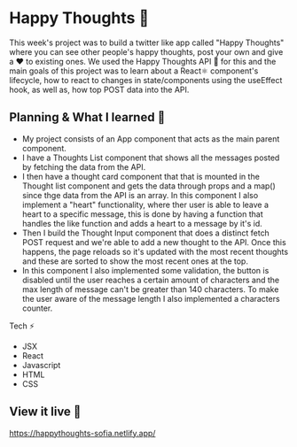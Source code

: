 # Happy Thoughts 💌
This week's project was to build a twitter like app called "Happy Thoughts" where you can see other people's happy thoughts, post your own and give a ❤️ to existing ones. 
We used the Happy Thoughts API 💌 for this and the main goals of this project was to learn about a React⚛️ component's lifecycle, how to react to changes in state/components using the useEffect hook, as well as, how top POST data into the API.

## Planning & What I learned 🧩
- My project consists of an App component that acts as the main parent component. 
- I have a Thoughts List component that shows all the messages posted by fetching the data from the API. 
- I then have a thought card component that that is mounted in the Thought list component and gets the data through props and a map() since thge data from the API is an array. In this component I also implement a "heart" functionality, where ther user is able to leave a  heart to a specific message, this is done by having a function that handles the like function and adds a heart to a message by it's id. 
- Then I build the Thought Input component that does a distinct fetch POST request and we're able to add a new thought to the API. Once this happens, the page reloads so it's updated with the most recent thoughts and these are sorted to show the most recent ones at the top. 
- In this component I also implemented some validation, the button is disabled until the user reaches a certain amount of characters and the max length of message can't be greater than 140 characters. To make the user aware of the message length I also implemented a characters counter.

Tech ⚡️
- JSX
- React
- Javascript
- HTML
- CSS


## View it live 🔴

https://happythoughts-sofia.netlify.app/
